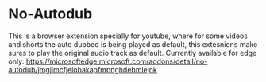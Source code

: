 # No-Autodub
This is a browser extension specially for youtube, where for some videos and shorts the auto dubbed is being played as default, this extesnions make sures to play the original audio track as default.
Currently available for edge only: https://microsoftedge.microsoft.com/addons/detail/no-autodub/jmgjimcfjelobakapfmpnghdebmlejnk
